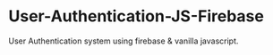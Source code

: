 # User-Authentication-JS-Firebase
User Authentication system using firebase &amp; vanilla javascript.
